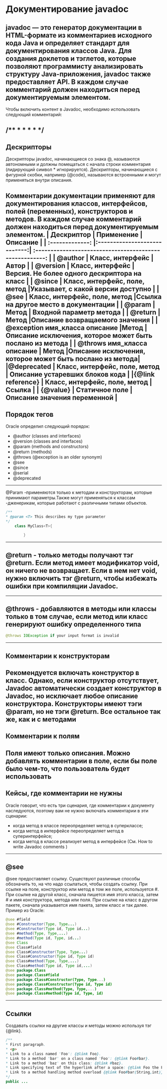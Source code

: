 # Документирование javadoc
javadoc — это генератор документации в HTML-формате из комментариев исходного кода Java и определяет стандарт для документирования классов Java. Для создания доклетов и тэглетов, которые позволяют программисту анализировать структуру Java-приложения, javadoc также предоставляет API. В каждом случае комментарий должен находиться перед документируемым элементом.
---
Чтобы включить контент в Javadoc, необходимо  использовать следующий комментарий:

/**
*
*
*
*
*/
---
## Дескрипторы 

Дескрипторы javadoc, начинающиеся со знака @, называются автономными и должны помещаться с начала строки комментария (лидирующий символ * игнорируется). Дескрипторы, начинающиеся с фигурной скобки, например {@code}, называются встроенными и могут применяться внутри описания.

Комментарии документации применяют для документирования классов, интерфейсов, полей (переменных), конструкторов и методов. В каждом случае комментарий должен находиться перед документируемым элементом.
| Дескриптор                     | Применение                  |                          Описание                         |
| :-------------:                |:----------------------------:| :------------------------------------------------------: |
| @author                        | 	Класс, интерфейc             |                     Автор                               |
| @version                       | Класс, интерфейс              |  Версия. Не более одного дескриптора на класс           |
| @since                         | Класс, интерфейс, поле, метод |Указывает, с какой версии доступно                       |
|      @see                      | Класс, интерфейс, поле, метод |Ссылка на другое место в документации                    |
| @param                         | Метод                         | Входной параметр метода                                 |
| @return                        |  Метод                        |Описание возвращаемого значения                          |
| @exception имя_класса описание |Метод                  |Описание исключения, которое может быть послано из метода        |
| @throws имя_класса описание    |  Метод                        |Описание исключения, которое может быть послано из метода|
|@deprecated                     | Класс, интерфейс, поле, метод | Описание устаревших блоков кода                         |
|{@link reference}               | Класс, интерфейс, поле, метод |Ссылка                                                   |
| {@value}                       | Статичное поле                |Описание значения переменной                             |
---
## Порядок тегов
Oracle определил  следующий порядок:
* @author (classes and interfaces)
* @version (classes and interfaces)
* @param (methods and constructors)
* @return (methods)
* @throws (@exception is an older synonym)
* @see
* @since
* @serial
* @deprecated

---
@Param  -применяются только к методам и конструкторам, которые принимают параметры.Также  могут применяться к классам -дженерикам, которые работают с различными типами объектов.

```java
/**
* @param <T> This describes my type parameter
*/
    class MyClass<T>{

        }
```
---
## @return - только методы получают тэг @return. Если метод имеет модификатор void, он ничего не возвращает. Если в нем нет void, нужно включить тэг @return, чтобы избежать ошибки при компиляции Javadoc.
---
## @throws - добавляются в методы или классы только в том случае, если метод или класс генерируют ошибку определенного типа
```java
@throws IOException if your input format is invalid
```
---
## Комментарии к конструкторам
Рекомендуется включать конструктор в класс. Однако, если конструктор отсутствует, Javadoc автоматически создает конструктор в Javadoc, но исключает любое описание конструктора. Конструкторы имеют тэги @param, но не тэги @return. Все остальное так же, как и с методами
---
## Комментарии к полям
Поля имеют только описания. Можно добавлять комментарии в поле, если бы поле было чем-то, что пользователь будет использовать
---
## Кейсы, где комментарии не нужны
Oracle говорит, что есть три сценария, где комментарии к документу наследуются, поэтому вам не нужно включать комментарии в эти сценарии:

* когда метод в классе переопределяет метод в суперклассе;
* когда метод в интерфейсе переопределяет метод в суперинтерфейсе;
* когда метод в классе реализует метод в интерфейсе (См. How to write Javadoc comments )
---
## @see 
@see предоставляет ссылку. Существуют различные способы обозначить то, на что надо ссылаться, чтобы создать ссылку. При ссылке на поле, конструктор или метод в том же поле, используется #.
При ссылке на другой класс, сначала пишется имя этого класса, затем # и имя конструктора, метода или поля.
При ссылке на класс в другом пакете, сначала указывается имя пакета, затем класс и так далее. Пример из Oracle:

```java
@see #field
@see #Constructor(Type, Type...)
@see #Constructor(Type id, Type id...)
@see #method(Type, Type,...)
@see #method(Type id, Type, id...)
@see Class
@see Class#field
@see Class#Constructor(Type, Type...)
@see Class#Constructor(Type id, Type id)
@see Class#method(Type, Type,...)
@see Class#method(Type id, Type id,...)
@see package.Class
@see package.Class#field
@see package.Class#Constructor(Type, Type...)
@see package.Class#Constructor(Type id, Type id)
@see package.Class#method(Type, Type,...)
@see package.Class#method(Type id, Type, id)
```
---
## Ссылки
Создавать ссылки на другие классы и методы можно используя тэг {@link}.

```java
/**
* First paragraph.
* <p>
* Link to a class named 'Foo': {@link Foo}.
* Link to a method 'bar' on a class named 'Foo': {@link Foo#bar}.
* Link to a method 'baz' on this class: {@link #baz}.
* Link specifying text of the hyperlink after a space: {@link Foo the Foo class}.
* Link to a method handling method overload {@link Foo#bar(String,int)}.
*/
public ...
```


